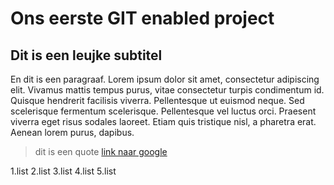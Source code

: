 # Ons eerste GIT enabled project

## Dit is een leujke subtitel

En dit is een paragraaf. Lorem ipsum dolor sit amet, consectetur adipiscing elit. Vivamus mattis tempus purus, vitae consectetur turpis condimentum id. Quisque hendrerit facilisis viverra. Pellentesque ut euismod neque. Sed scelerisque fermentum scelerisque. Pellentesque vel luctus orci. Praesent viverra eget risus sodales laoreet. Etiam quis tristique nisl, a pharetra erat. Aenean lorem purus, dapibus.

> dit is een quote
> [link naar google](google.be)

1.list
2.list
3.list
4.list
5.list
